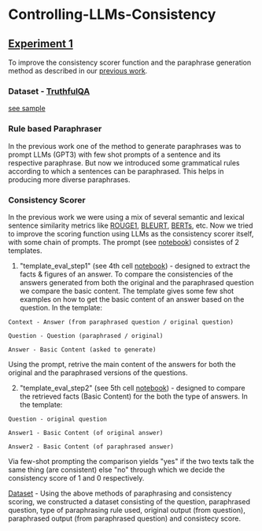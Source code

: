 # Controlling-LLMs-Consistency

## [Experiment 1](https://github.com/harshraj172/Controlling-LLMs-Consistency/blob/main/adv_pp-rule_based.ipynb)
To improve the consistency scorer function and the paraphrase generation method as described in our [previous work](https://arxiv.org/abs/2211.05853).

### Dataset - [TruthfulQA](https://arxiv.org/abs/2109.07958)
[see sample](https://huggingface.co/datasets/truthful_qa)

### Rule based Paraphraser
In the previous work one of the method to generate paraphrases was to prompt LLMs (GPT3) with few shot prompts of a sentence and its respective paraphrase. But now we introduced some grammatical rules according to which a sentences can be paraphrased. This helps in producing more diverse paraphrases.

### Consistency Scorer
In the previous work we were using a mix of several semantic and lexical sentence similarity metrics like [ROUGE1](https://aclanthology.org/W04-1013/), [BLEURT](https://arxiv.org/abs/2004.04696), [BERTs](https://arxiv.org/abs/1904.09675), etc. 
Now we tried to improve the scoring function using LLMs as the consistency scorer itself, with some chain of prompts. The prompt (see [notebook](https://github.com/harshraj172/Controlling-LLMs-Consistency/blob/main/adv_pp-rule_based.ipynb)) consistes of 2 templates.

1. "template_eval_step1" (see 4th cell [notebook](https://github.com/harshraj172/Controlling-LLMs-Consistency/blob/main/adv_pp-rule_based.ipynb)) - designed to extract the facts & figures of an answer. To compare the consistencies of the answers generated from both the original and the paraphrased question we compare the basic content. The template gives some few shot examples on how to get the basic content of an answer based on the question.
In the template:
```
Context - Answer (from paraphrased question / original question)

Question - Question (paraphrased / original)

Answer - Basic Content (asked to generate)
```
Using the prompt, retrive the main content of the answers for both the original and the paraphrased versions of the questions.

2. "template_eval_step2" (see 5th cell [notebook](https://github.com/harshraj172/Controlling-LLMs-Consistency/blob/main/adv_pp-rule_based.ipynb)) - designed to compare the retrieved facts (Basic Content) for the both the type of answers. 
In the template:
```
Question - original question

Answer1 - Basic Content (of original answer)

Answer2 - Basic Content (of paraphrased answer)
```
Via few-shot prompting the comparison yields "yes" if the two texts talk the same thing (are consistent) else "no" through which we decide the consistency score of 1 and 0 respectively.


[Dataset](https://github.com/harshraj172/Controlling-LLMs-Consistency/blob/main/data/truthfulQA_pp_conscore.csv) - Using the above methods of paraphrasing and consistency scoring, we constructed a dataset consisting of the question, paraphrased question, type of paraphrasing rule used, original output (from question), paraphrased output (from paraphrased question) and consistecy score. 
